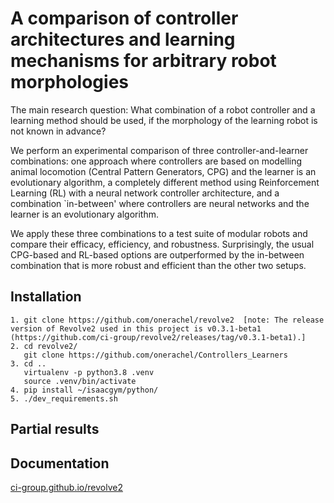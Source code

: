 # A comparison of controller architectures and learning mechanisms for arbitrary robot morphologies

The main research question: What combination of a robot controller and a learning method should be used, if the morphology of the learning robot is not known in advance? 

We perform an experimental comparison of three controller-and-learner combinations: one approach where controllers are based on modelling animal locomotion (Central Pattern Generators, CPG) and the learner is an evolutionary algorithm, a completely different method using Reinforcement Learning (RL) with a neural network controller architecture, and a combination `in-between' where controllers are neural networks and the learner is an evolutionary algorithm. 

We apply these three combinations to a test suite of modular robots and compare their efficacy, efficiency, and robustness. Surprisingly, the usual CPG-based and RL-based options are outperformed by the in-between combination that is more robust and efficient than the other two setups. 


## Installation 
``` 
1. git clone https://github.com/onerachel/revolve2  [note: The release version of Revolve2 used in this project is v0.3.1-beta1 (https://github.com/ci-group/revolve2/releases/tag/v0.3.1-beta1).]
2. cd revolve2/
   git clone https://github.com/onerachel/Controllers_Learners
3. cd ..
   virtualenv -p python3.8 .venv
   source .venv/bin/activate
4. pip install ~/isaacgym/python/
5. ./dev_requirements.sh
``` 
## Partial results


## Documentation 

[ci-group.github.io/revolve2](https://ci-group.github.io/revolve2/) 
